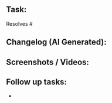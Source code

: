 ## Task:

Resolves #

## Changelog (AI Generated):



## Screenshots / Videos:


## Follow up tasks:

-
